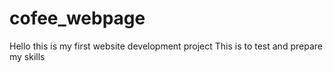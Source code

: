 # cofee_webpage

Hello this is my first website development project
This is to test and prepare my skills
